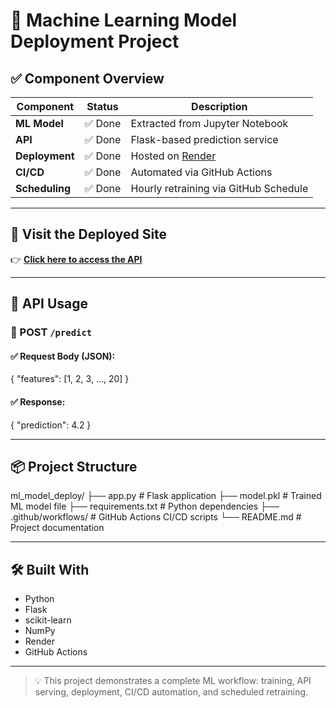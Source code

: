 # 🧠 Machine Learning Model Deployment Project

## ✅ Component Overview

| Component     | Status  | Description                            |
|---------------|---------|----------------------------------------|
| **ML Model**  | ✅ Done | Extracted from Jupyter Notebook        |
| **API**       | ✅ Done | Flask-based prediction service         |
| **Deployment**| ✅ Done | Hosted on [Render](https://render.com) |
| **CI/CD**     | ✅ Done | Automated via GitHub Actions           |
| **Scheduling**| ✅ Done | Hourly retraining via GitHub Schedule  |

---

## 🚀 Visit the Deployed Site

👉 **[Click here to access the API](https://ml-model-deploy-zujx.onrender.com)**

---

## 📡 API Usage

### 🔹 POST `/predict`

#### ✅ Request Body (JSON):

{
"features": [1, 2, 3, ..., 20]
}


#### ✅ Response:

{
"prediction": 4.2
}



---

## 📦 Project Structure

ml_model_deploy/
├── app.py # Flask application
├── model.pkl # Trained ML model file
├── requirements.txt # Python dependencies
├── .github/workflows/ # GitHub Actions CI/CD scripts
└── README.md # Project documentation

---

## 🛠️ Built With

- Python
- Flask
- scikit-learn
- NumPy
- Render
- GitHub Actions

---

> 💡 This project demonstrates a complete ML workflow: training, API serving, deployment, CI/CD automation, and scheduled retraining.












